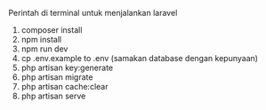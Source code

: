 Perintah di terminal untuk menjalankan laravel

1. composer install
2. npm install
3. npm run dev
4. cp .env.example to .env (samakan database dengan kepunyaan)
4. php artisan key:generate
5. php artisan migrate
6. php artisan cache:clear
7. php artisan serve